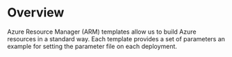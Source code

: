 # Overview

Azure Resource Manager (ARM) templates allow us to build Azure resources in a standard way.
Each template provides a set of parameters an example for setting the parameter file on each deployment.
